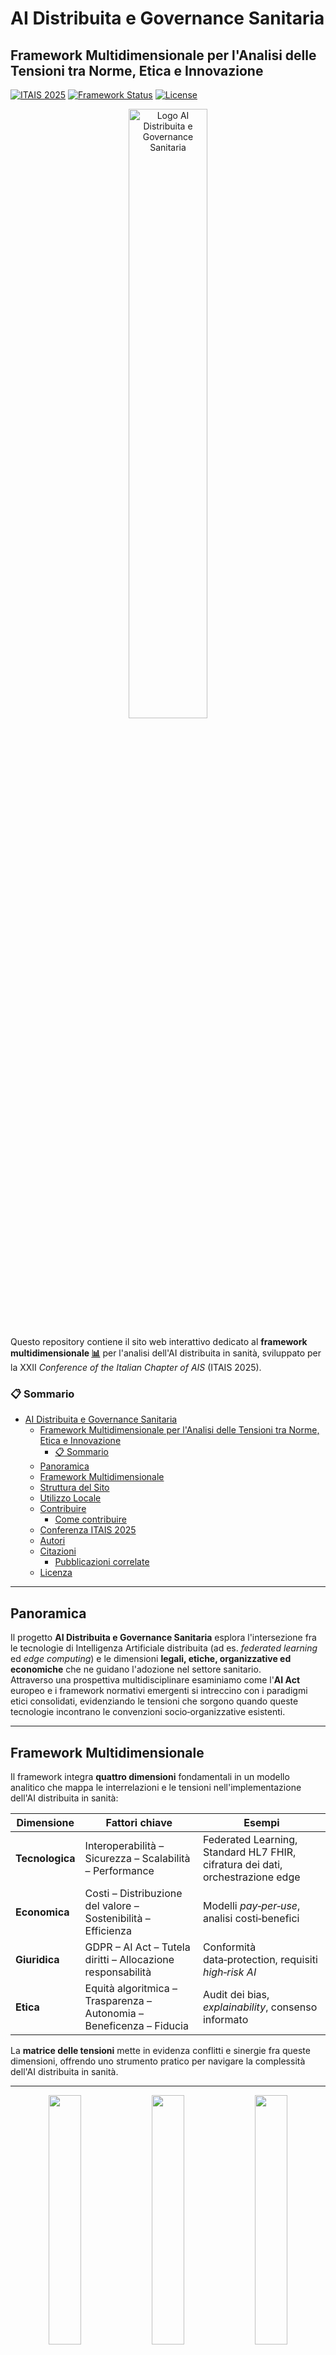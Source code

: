# AI Distribuita e Governance Sanitaria

## Framework Multidimensionale per l'Analisi delle Tensioni tra Norme, Etica e Innovazione

[![ITAIS 2025](https://img.shields.io/badge/Conference-ITAIS%202025-blue)](https://www.itais.org/conference)
[![Framework Status](https://img.shields.io/badge/Framework-Multidimensionale-orange.svg)](https://www.fabioliberti.com/ItAIS2025/index.html)
[![License](https://img.shields.io/badge/License-Mercatorum-green.svg)](LICENSE)

<div align="center">
  <img src="img/ItAIS_Mylogo4.png" width="50%" alt="Logo AI Distribuita e Governance Sanitaria">
</div>

Questo repository contiene il sito web interattivo dedicato al **framework multidimensionale [📊](https://www.fabioliberti.com/ItAIS2025/)** per l'analisi dell'AI distribuita in sanità, sviluppato per la XXII *Conference of the Italian Chapter of AIS* (ITAIS 2025).

### 📋 Sommario
- [AI Distribuita e Governance Sanitaria](#ai-distribuita-e-governance-sanitaria)
  - [Framework Multidimensionale per l'Analisi delle Tensioni tra Norme, Etica e Innovazione](#framework-multidimensionale-per-lanalisi-delle-tensioni-tra-norme-etica-e-innovazione)
    - [📋 Sommario](#-sommario)
  - [Panoramica](#panoramica)
  - [Framework Multidimensionale](#framework-multidimensionale)
  - [Struttura del Sito](#struttura-del-sito)
  - [Utilizzo Locale](#utilizzo-locale)
  - [Contribuire](#contribuire)
    - [Come contribuire](#come-contribuire)
  - [Conferenza ITAIS 2025](#conferenza-itais2025)
  - [Autori](#autori)
  - [Citazioni](#citazioni)
    - [Pubblicazioni correlate](#pubblicazioni-correlate)
  - [Licenza](#licenza)

---

## Panoramica
Il progetto **AI Distribuita e Governance Sanitaria** esplora l'intersezione fra le tecnologie di Intelligenza Artificiale distribuita (ad es. *federated learning* ed *edge computing*) e le dimensioni **legali, etiche, organizzative ed economiche** che ne guidano l'adozione nel settore sanitario.  
Attraverso una prospettiva multidisciplinare esaminiamo come l'**AI Act** europeo e i framework normativi emergenti si intreccino con i paradigmi etici consolidati, evidenziando le tensioni che sorgono quando queste tecnologie incontrano le convenzioni socio‑organizzative esistenti.

---

## Framework Multidimensionale
Il framework integra **quattro dimensioni** fondamentali in un modello analitico che mappa le interrelazioni e le tensioni nell'implementazione dell'AI distribuita in sanità:

| Dimensione | Fattori chiave | Esempi |
|------------|---------------|--------|
| **Tecnologica** | Interoperabilità – Sicurezza – Scalabilità – Performance | Federated Learning, Standard HL7 FHIR, cifratura dei dati, orchestrazione edge |
| **Economica** | Costi – Distribuzione del valore – Sostenibilità – Efficienza | Modelli *pay‑per‑use*, analisi costi‑benefici |
| **Giuridica** | GDPR – AI Act – Tutela diritti – Allocazione responsabilità | Conformità data‑protection, requisiti *high‑risk AI* |
| **Etica** | Equità algoritmica – Trasparenza – Autonomia – Beneficenza – Fiducia | Audit dei bias, *explainability*, consenso informato |

La **matrice delle tensioni** mette in evidenza conflitti e sinergie fra queste dimensioni, offrendo uno strumento pratico per navigare la complessità dell'AI distribuita in sanità.

---

<div align="center">
  <img src="img/grafico_AI_Distribuita_Sanita_2.jpg" width="32%" />
  <img src="img/grafico_Matrice_Tensioni.jpg" width="32%" />
  <img src="img/grafico_Radar_Chart.jpg" width="32%" />
</div>




---

## Struttura del Sito
1. **Home** – Introduzione al progetto e al framework  
2. **Framework** – Visualizzazione interattiva del modello a quattro assi  
3. **Dimensioni** – Approfondimenti su ciascun asse  
4. **Tensioni** – Matrice interattiva delle tensioni  
5. **Casi di Studio** – Applicazioni pratiche del framework  
6. **Risorse** – Pubblicazioni, strumenti e materiali di riferimento  

---

## Utilizzo Locale
```bash
# Clonare il repository
git clone https://github.com/FABIOLIBERTI/AI-DIGOSA.git
cd AI-DIGOSA

# Aprire il file HTML principale in un browser
# macOS
open index.html
# Linux
xdg-open index.html
# Windows
start index.html
```

---

## Contribuire
Siamo aperti a contributi che arricchiscano il framework o migliorino il sito web, in linea con la track **T11 “Emerging Technologies and Organizational Culture”** di ITAIS 2025.

### Come contribuire
1. **Fork** del repository  
2. Creare un branch dedicato:  
   ```bash
   git checkout -b feature/descrizione‑breve
   ```  
3. Effettuare il commit:  
   ```bash
   git commit -m "Descrizione sintetica della modifica"
   ```  
4. Push al branch remoto:  
   ```bash
   git push origin feature/descrizione‑breve
   ```  
5. Aprire una **Pull Request** su `main`

Tutti i contributi saranno revisionati dai *maintainer* per garantire coerenza con la visione del progetto.

---

## Conferenza ITAIS 2025
Questo progetto è sviluppato per la XXII *Conference of the Italian Chapter of AIS* (ITAIS 2025), **Track T11 – Emerging Technologies and Organizational Culture**, presso LIUC Business University.  
Informazioni aggiornate su programma, registrazione e logistica sono disponibili sul [sito ufficiale della conferenza](https://www.itais.org/conference).

---

## Autori
*Inserire qui le informazioni sulle competenze disciplinari e gli autori del progetto.*

| Dimensione | Nome / Ente | Competenze | Contributo |
|------------|-------------|------------|------------|
| Tecnologica | *Fabio Liberti*, *Universitas Mercatorum* | Federated Learning, Edge Computing, Interoperabilità | Framework tecnologico, analisi sicurezza e scalabilità |
| Tecnologica | *Franco Maciariello*, *Universitas Mercatorum* | Applied AI, Digital transformation, Interoperabilità | Framework tecnologico e analisi digitalizzazione |
| Economica   | *Fracesco Avolio*, *Universitas Mercatorum* | Value Management, Economia Sanitaria | Analisi costi‑benefici, modelli di sostenibilità |
| Giuridica   | *Alfonso Laudonia e Vito ...*, *Universitas Mercatorum* | Diritto AI, GDPR, Normativa Sanitaria | Analisi quadro normativo, compliance |
| Etica       | *Nunzia Cosimo* – *Universitas Mercatorum* | Etica dell'AI, Bioetica | Analisi bias, autonomia decisionale |

---

## Citazioni
Se utilizzi questo framework o i materiali in questo repository, cita:

> [Autori]. (2025). *AI Distribuita e Governance Sanitaria: Un'Analisi Multidimensionale delle Tensioni tra Norme, Etica e Innovazione.* In *Proceedings of the XXII Conference of the Italian Chapter of AIS*, LIUC Business University, Track T11.

### Pubblicazioni correlate
- Di Vaio, A., Palladino, R., Hassan, R., & Escobar, O. (2020). *Artificial intelligence and business models in the sustainable development goals perspective: A systematic literature review.* Journal of Business Research, **121**, 283‑314.  
- Martin, K. (2019). *Ethical Implications and Accountability of Algorithms.* Journal of Business Ethics, **160**, 835‑850.  
- Kairouz, P., McMahan, H. B., Avent, B., *et al.* (2021). *Advances and open problems in federated learning.* Foundations and Trends® in Machine Learning, **14**(1‑2), 1‑210.  
- Floridi, L., & Cowls, J. (2019). *A unified framework of five principles for AI in society.* Harvard Data Science Review, **1**(1).  
- Buhmann, A., & Fieseler, C. (2023). *Deep Learning Meets Deep Democracy: Deliberative Governance and Responsible Innovation in Artificial Intelligence.* Business Ethics Quarterly, **33**(1), 146‑179.  

---

## Licenza
Questo progetto è distribuito con licenza **Mercatorum**.  
La licenza Mercatorum consente uso commerciale e non commerciale, modifica, distribuzione e opere derivate, a condizione di mantenere l'avviso di copyright e di licenza nelle copie sostanziali del software.

© 2025 *AI Distribuita e Governance Sanitaria* – Rilasciato sotto [Mercatorum](LICENSE).
